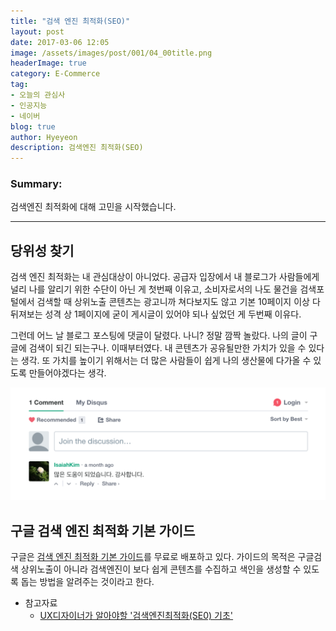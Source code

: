 ```yaml
---
title: "검색 엔진 최적화(SEO)"
layout: post
date: 2017-03-06 12:05
image: /assets/images/post/001/04_00title.png
headerImage: true
category: E-Commerce
tag:
- 오늘의 관심사
- 인공지능
- 네이버
blog: true
author: Hyeyeon
description: 검색엔진 최적화(SEO)
---
```


### Summary:

검색엔진 최적화에 대해 고민을 시작했습니다.

---

## 당위성 찾기

검색 엔진 최적화는 내 관심대상이 아니었다. 공급자 입장에서 내 블로그가 사람들에게 널리 나를 알리기 위한 수단이 아닌 게 첫번째 이유고, 소비자로서의 나도 물건을 검색포털에서 검색할 때 상위노출 콘텐츠는 광고니까 쳐다보지도 않고 기본 10페이지 이상 다 뒤져보는 성격 상 1페이지에 굳이 게시글이 있어야 되나 싶었던 게 두번째 이유다.

그런데 어느 날 블로그 포스팅에 댓글이 달렸다. 나니? 정말 깜짝 놀랐다. 나의 글이 구글에 검색이 되긴 되는구나. 이때부터였다. 내 콘텐츠가 공유될만한 가치가 있을 수 있다는 생각. 또 가치를 높이기 위해서는 더 많은 사람들이 쉽게 나의 생산물에 다가올 수 있도록 만들어야겠다는 생각.

![pic1](assets/images/post/002/101_01.png)

## 구글 검색 엔진 최적화 기본 가이드

구글은 [검색 엔진 최적화 기본 가이드](https://static.googleusercontent.com/media/www.google.co.kr/ko/kr/intl/ko/webmasters/docs/search-engine-optimization-starter-guide-ko.pdf)를 무료로 배포하고 있다. 가이드의 목적은 구글검색 상위노출이 아니라 검색엔진이 보다 쉽게 콘텐츠를 수집하고 색인을 생성할 수 있도록 돕는 방법을 알려주는 것이라고 한다.

- 참고자료
  - [UX디자이너가 알아야할 '검색엔진최적화(SE0) 기초'](https://brunch.co.kr/@myong/56)
